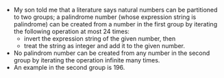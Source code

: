 - My son told me that a literature says natural numbers can be partitioned to two groups; a palindrome number (whose expression string is palindrome) can be created from a number in the first group by iterating the following operation at most 24 times:
  - invert the expression string of the given number, then
  - treat the string as integer and add it to the given number.
- No palindrom number can be created from any number in the second group by iterating the operation infinite many times.
- An example in the second group is 196.
